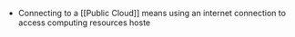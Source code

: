 - Connecting to a [[Public Cloud]] means using an internet connection to access computing resources hoste